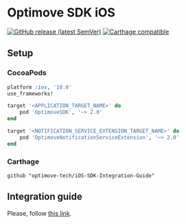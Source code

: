 # Optimove SDK iOS

[![GitHub release (latest SemVer)](https://img.shields.io/github/v/release/optimove-tech/iOS-SDK-Integration-Guide?style=flat-square)](https://github.com/optimove-tech/iOS-SDK-Integration-Guide/releases/tag/2.2.1)
[![Carthage compatible](https://img.shields.io/badge/Carthage-compatible-4BC51D.svg?style=flat-square)](https://github.com/Carthage/Carthage)

## Setup

### CocoaPods

```ruby
platform :ios, '10.0'
use_frameworks!

target '<APPLICATION_TARGET_NAME>' do
    pod 'OptimoveSDK', '~> 2.0'
end

target '<NOTIFICATION_SERVICE_EXTENSION_TARGET_NAME>' do
    pod 'OptimoveNotificationServiceExtension', '~> 2.0'
end
```

### Carthage

```OGDL
github "optimove-tech/iOS-SDK-Integration-Guide"
```


## Integration guide

Please, follow [this link](https://github.com/optimove-tech/Mobile-SDK-Integration-Guide/tree/master/iOS%20Integration%20Guide#optimove-ios-sdk-integration-guide).
